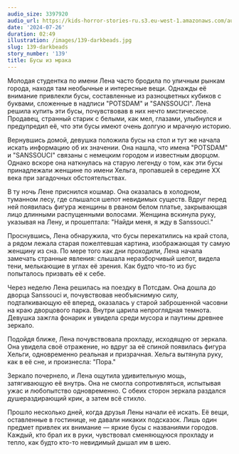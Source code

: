 ```yaml
---
audio_size: 3397920
audio_url: https://kids-horror-stories-ru.s3.eu-west-1.amazonaws.com/audio/139-darkbeads.mp3
date: '2024-07-26'
duration: 02:49
illustration: /images/139-darkbeads.jpg
slug: 139-darkbeads
story_number: '139'
title: Бусы из мрака
---
```


Молодая студентка по имени Лена часто бродила по уличным рынкам города, находя там необычные и интересные вещи. Однажды её внимание привлекли бусы, составленные из разноцветных кубиков с буквами, сложенные в надписи "POTSDAM" и "SANSSOUCI". Лена решила купить эти бусы, почувствовав в них нечто мистическое. Продавец, странный старик с белыми, как мел, глазами, улыбнулся и предупредил её, что эти бусы имеют очень долгую и мрачную историю.

Вернувшись домой, девушка положила бусы на стол и тут же начала искать информацию об их значении. Она нашла, что имена "POTSDAM" и "SANSSOUCI" связаны с немецким городом и известным дворцом. Однако вскоре она наткнулась на старую легенду о том, как эти бусы принадлежали женщине по имени Хельга, пропавшей в середине XX века при загадочных обстоятельствах.

В ту ночь Лене приснился кошмар. Она оказалась в холодном, туманном лесу, где слышался шепот невидимых существ. Вдруг перед ней появилась фигура женщины в рваном белом платье, закрывающая лицо длинными распущенными волосами. Женщина вскинула руку, указывая на Лену, и прошептала: "Найди меня, я жду в Sanssouci."

Проснувшись, Лена обнаружила, что бусы перекатились на край стола, а рядом лежала старая пожелтевшая картина, изображающая ту самую женщину из сна. По мере того как дни проходили, Лена начала замечать странные явления: слышала неразборчивый шепот, видела тени, мелькающие в углах её зрения. Как будто что-то из бус попыталось призвать её к себе.

Через неделю Лена решилась на поездку в Потсдам. Она дошла до дворца Sanssouci и, почувствовав необъяснимую силу, подталкивающую её вперед, оказалась у старой заброшенной часовни на краю дворцового парка. Внутри царила непроглядная темнота. Девушка зажгла фонарик и увидела среди мусора и паутины древнее зеркало.

Подойдя ближе, Лена почувствовала прохладу, исходящую от зеркала. Она увидела своё отражение, но вдруг за её спиной появилась фигура Хельги, одновременно реальная и призрачная. Хельга вытянула руку, как в её сне, и произнесла: "Пора."

Зеркало почернело, и Лена ощутила удивительную мощь, затягивающую её внутрь. Она не смогла сопротивляться, испытывая ужас и любопытство одновременно. С обеих сторон зеркала раздался душераздирающий крик, а затем всё стихло.

Прошло несколько дней, когда друзья Лены начали её искать. Её вещи, оставленные в гостинице, не давали никаких подсказок. Лишь один предмет привлек их внимание — яркие бусы с названиями городов. Каждый, кто брал их в руки, чувствовал сменяющуюся прохладу и тепло, как будто кто-то невидимый дышал им в шею.